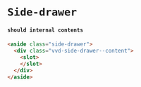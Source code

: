 # `Side-drawer`

#### `should internal contents`

```html
<aside class="side-drawer">
  <div class="vvd-side-drawer--content">
    <slot>
    </slot>
  </div>
</aside>

```

